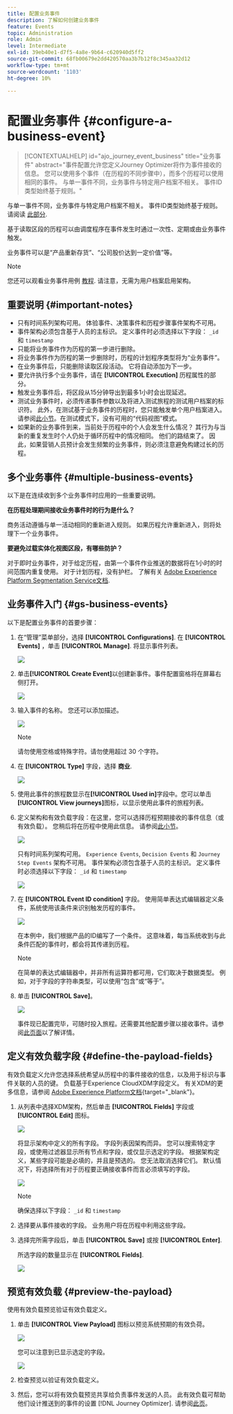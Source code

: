 ```yaml
---
title: 配置业务事件
description: 了解如何创建业务事件
feature: Events
topic: Administration
role: Admin
level: Intermediate
exl-id: 39eb40e1-d7f5-4a8e-9b64-c620940d5ff2
source-git-commit: 68fb00679e2dd420570aa3b7b12f8c345aa32d12
workflow-type: tm+mt
source-wordcount: '1103'
ht-degree: 10%

---
```


# 配置业务事件 {#configure-a-business-event}

>[!CONTEXTUALHELP]
>id="ajo_journey_event_business"
>title="业务事件"
>abstract="事件配置允许您定义Journey Optimizer将作为事件接收的信息。 您可以使用多个事件（在历程的不同步骤中），而多个历程可以使用相同的事件。 与单一事件不同，业务事件与特定用户档案不相关。 事件ID类型始终基于规则。"

与单一事件不同，业务事件与特定用户档案不相关。 事件ID类型始终基于规则。 请阅读 [此部分](../event/about-events.md).

基于读取区段的历程可以由调度程序在事件发生时通过一次性、定期或由业务事件触发。

业务事件可以是“产品重新存货”、“公司股价达到一定价值”等。

>[!NOTE]
>
>您还可以观看业务事件用例 [教程](https://experienceleague.adobe.com/docs/journey-optimizer-learn/tutorials/create-journeys/use-case-business-event.html). 请注意，无需为用户档案启用架构。

## 重要说明 {#important-notes}

* 只有时间系列架构可用。 体验事件、决策事件和历程步骤事件架构不可用。
* 事件架构必须包含基于人员的主标识。 定义事件时必须选择以下字段： `_id` 和 `timestamp`
* 只能将业务事件作为历程的第一步进行删除。
* 将业务事件作为历程的第一步删除时，历程的计划程序类型将为“业务事件”。
* 在业务事件后，只能删除读取区段活动。 它将自动添加为下一步。
* 要允许执行多个业务事件，请在 **[!UICONTROL Execution]** 历程属性的部分。
* 触发业务事件后，将区段从15分钟导出到最多1小时会出现延迟。
* 测试业务事件时，必须传递事件参数以及将进入测试旅程的测试用户档案的标识符。 此外，在测试基于业务事件的历程时，您只能触发单个用户档案进入。 请参阅[此小节](../building-journeys/testing-the-journey.md#test-business)。在测试模式下，没有可用的“代码视图”模式。
* 如果新的业务事件到来，当前处于历程中的个人会发生什么情况？ 其行为与当新的重复发生时个人仍处于循环历程中的情况相同。 他们的路结束了。 因此，如果营销人员预计会发生频繁的业务事件，则必须注意避免构建过长的历程。

## 多个业务事件 {#multiple-business-events}

以下是在连续收到多个业务事件时应用的一些重要说明。

**在历程处理期间接收业务事件时的行为是什么？**

商务活动遵循与单一活动相同的重新进入规则。 如果历程允许重新进入，则将处理下一个业务事件。

**要避免过载实体化视图区段，有哪些防护？**

对于即时业务事件，对于给定历程，由第一个事件作业推送的数据将在1小时的时间范围内重复使用。 对于计划历程，没有护栏。 了解有关 [Adobe Experience Platform Segmentation Service文档](https://experienceleague.adobe.com/docs/experience-platform/segmentation/home.html).

## 业务事件入门 {#gs-business-events}

以下是配置业务事件的首要步骤：

1. 在“管理”菜单部分，选择 **[!UICONTROL Configurations]**. 在  **[!UICONTROL Events]** ，单击 **[!UICONTROL Manage]**. 将显示事件列表。

   ![](assets/jo-event1.png)

1. 单击&#x200B;**[!UICONTROL Create Event]**&#x200B;以创建新事件。事件配置窗格将在屏幕右侧打开。

   ![](assets/jo-event2.png)

1. 输入事件的名称。 您还可以添加描述。

   ![](assets/jo-event3-business.png)

   >[!NOTE]
   >
   >请勿使用空格或特殊字符。请勿使用超过 30 个字符。

1. 在 **[!UICONTROL Type]** 字段，选择 **商业**.

   ![](assets/jo-event3bis-business.png)

1. 使用此事件的旅程数显示在&#x200B;**[!UICONTROL Used in]**&#x200B;字段中。您可以单击 **[!UICONTROL View journeys]**&#x200B;图标，以显示使用此事件的旅程列表。

1. 定义架构和有效负载字段：在这里，您可以选择历程预期接收的事件信息（或有效负载）。 您稍后将在历程中使用此信息。 请参阅[此小节](../event/about-creating-business.md#define-the-payload-fields)。

   ![](assets/jo-event5-business.png)

   只有时间系列架构可用。 `Experience Events`, `Decision Events` 和 `Journey Step Events` 架构不可用。 事件架构必须包含基于人员的主标识。 定义事件时必须选择以下字段： `_id` 和 `timestamp`

   ![](assets/test-profiles-4.png)

1. 在 **[!UICONTROL Event ID condition]** 字段。 使用简单表达式编辑器定义条件，系统使用该条件来识别触发历程的事件。

   ![](assets/jo-event6-business.png)

   在本例中，我们根据产品的ID编写了一个条件。 这意味着，每当系统收到与此条件匹配的事件时，都会将其传递到历程。

   >[!NOTE]
   >
   >在简单的表达式编辑器中，并非所有运算符都可用，它们取决于数据类型。 例如，对于字段的字符串类型，可以使用“包含”或“等于”。

1. 单击 **[!UICONTROL Save]**。

   ![](assets/journey7-business.png)

   事件现已配置完毕，可随时投入旅程。还需要其他配置步骤以接收事件。请参阅[此页面](../event/additional-steps-to-send-events-to-journey.md)以了解详情。

## 定义有效负载字段 {#define-the-payload-fields}

有效负载定义允许您选择系统希望从历程中的事件接收的信息，以及用于标识与事件关联的人员的键。 负载基于Experience CloudXDM字段定义。 有关XDM的更多信息，请参阅 [Adobe Experience Platform文档](https://experienceleague.adobe.com/docs/experience-platform/xdm/home.html){target=&quot;_blank&quot;}。

1. 从列表中选择XDM架构，然后单击 **[!UICONTROL Fields]** 字段或 **[!UICONTROL Edit]** 图标。

   ![](assets/journey8-business.png)

   将显示架构中定义的所有字段。 字段列表因架构而异。 您可以搜索特定字段，或使用过滤器显示所有节点和字段，或仅显示选定的字段。 根据架构定义，某些字段可能是必填的，并且是预选的。 您无法取消选择它们。 默认情况下，将选择所有对于历程要正确接收事件而言必须填写的字段。

   ![](assets/journey9-business.png)

   >[!NOTE]
   >
   > 确保选择以下字段： `_id` 和 `timestamp`

1. 选择要从事件接收的字段。 业务用户将在历程中利用这些字段。

1. 选择完所需字段后，单击 **[!UICONTROL Save]** 或按 **[!UICONTROL Enter]**.

   所选字段的数量显示在 **[!UICONTROL Fields]**.

   ![](assets/journey12-business.png)

## 预览有效负载 {#preview-the-payload}

使用有效负载预览验证有效负载定义。

1. 单击 **[!UICONTROL View Payload]** 图标以预览系统预期的有效负荷。

   ![](assets/journey13-business.png)

   您可以注意到已显示选定的字段。

   ![](assets/journey14-business.png)

1. 检查预览以验证有效负载定义。

1. 然后，您可以将有效负载预览共享给负责事件发送的人员。 此有效负载可帮助他们设计推送到的事件的设置 [!DNL Journey Optimizer]. 请参阅[此页](../event/additional-steps-to-send-events-to-journey.md)。
